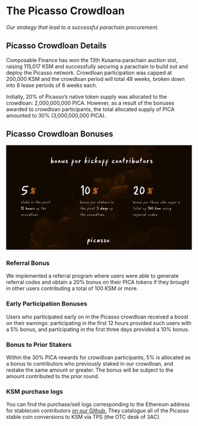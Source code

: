 # The Picasso Crowdloan
*Our strategy that lead to a successful parachain procurement.*

## Picasso Crowdloan Details

Composable Finance has won the 13th Kusama parachain auction slot, 
raising 115,017 KSM and successfully securing a parachain to build out and deploy the Picasso network. 
Crowdloan participation was capped at 200,000 KSM and the crowdloan period will total 48 weeks, 
broken down into 8 lease periods of 6 weeks each.
 
Initially, 20% of Picasso’s native token supply was allocated to the crowdloan: 2,000,000,000 PICA. 
However, as a result of the bonuses awarded to crowdloan participants,
the total allocated supply of PICA amounted to 30% (3,000,000,000 PICA).

## Picasso Crowdloan Bonuses


![picasso_contributor_bonus](./contributor-bonus.png)

### Referral Bonus

We implemented a referral program where users were able to generate referral codes 
and obtain a 20% bonus on their PICA tokens if they brought in other users contributing a total of 100 KSM or more.

### Early Participation Bonuses

Users who participated early on in the Picasso crowdloan received a boost on their earnings: 
participating in the first 12 hours provided such users with a 5% bonus, 
and participating in the first three days provided a 10% bonus.

### Bonus to Prior Stakers

Within the 30% PICA rewards for crowdloan participants, 
5% is allocated as a bonus to contributors who previously staked in our crowdloan,
and restake the same amount or greater. The bonus will be subject to the amount contributed to the prior round.

### KSM purchase logs

You can find the purchase/sell logs corresponding to the Ethereum address for stablecoin contributors
[on our Github.](https://github.com/ComposableFi/composable/tree/main/docs/docs/parachains/picasso/crowdloan-contributors/crowdloan-logs.csv) 
They catalogue all of the Picasso stable coin conversions to KSM via TPS (the OTC desk of 3AC).
